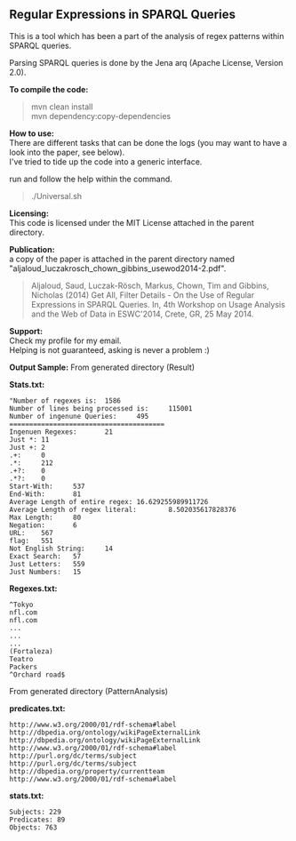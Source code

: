 **Regular Expressions in SPARQL Queries**
-------------------

This is a tool which has been a part of the analysis of regex patterns within SPARQL queries.

Parsing SPARQL queries is done by the Jena arq (Apache License, Version 2.0).

**To compile the code:**

> mvn clean install  
> mvn dependency:copy-dependencies


**How to use:**  
There are different tasks that can be done the logs (you may want to have a look into the paper, see below).  
I've tried to tide up the code into a generic interface.  

run and follow the help within the command.  
> ./Universal.sh

**Licensing:**  
This code is licensed under the MIT License attached in the parent directory.  


**Publication:**  
a copy of the paper is attached in the parent directory named "aljaloud_luczakrosch_chown_gibbins_usewod2014-2.pdf".  

> Aljaloud, Saud, Luczak-Rösch, Markus, Chown, Tim and Gibbins, Nicholas (2014) Get All, Filter Details - On the Use of Regular Expressions in SPARQL Queries. In, 4th Workshop on Usage Analysis and the Web of Data in ESWC'2014, Crete, GR, 25 May 2014.  


**Support:**  
Check my profile for my email.  
Helping is not guaranteed, asking is never a problem :)
  
  
  

**Output Sample:** 
From generated directory (Result)  

**Stats.txt:** 

    "Number of regexes is:  1586
    Number of lines being processed is:     115001
    Number of ingenune Queries:     495
    =======================================
    Ingenuen Regexes:       21
    Just *: 11
    Just +: 2
    .+:     0
    .*:     212
    .+?:    0
    .*?:    0
    Start-With:     537
    End-With:       81
    Average Length of entire regex: 16.629255989911726
    Average Length of regex literal:        8.502035617828376
    Max Length:     80
    Negation:       6
    URL:    567
    flag:   551
    Not English String:     14
    Exact Search:   57
    Just Letters:   559
    Just Numbers:   15

**Regexes.txt:**  

    ^Tokyo
    nfl.com
    nfl.com
	...
	...
	...
    (Fortaleza)
    Teatro
    Packers
    ^Orchard road$

From generated directory (PatternAnalysis)

**predicates.txt:**  

    http://www.w3.org/2000/01/rdf-schema#label
    http://dbpedia.org/ontology/wikiPageExternalLink
    http://dbpedia.org/ontology/wikiPageExternalLink
    http://www.w3.org/2000/01/rdf-schema#label
    http://purl.org/dc/terms/subject
    http://purl.org/dc/terms/subject
    http://dbpedia.org/property/currentteam
    http://www.w3.org/2000/01/rdf-schema#label

**stats.txt:**  

    Subjects: 229
    Predicates: 89
    Objects: 763